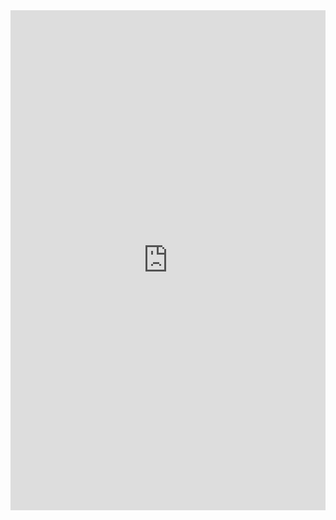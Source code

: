 <iframe src="https://uploads.knightlab.com/storymapjs/3d112332d6f8d1cf814fc6d585480cb8/la-vie-de-edith-piaf/index.html" frameborder="0" width="100%" height="800"></iframe>
